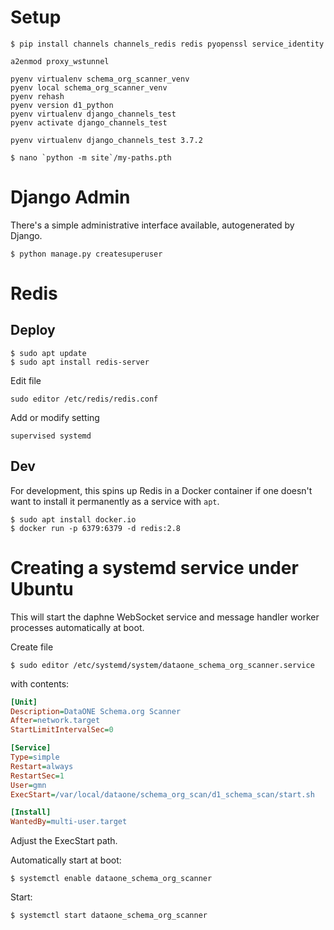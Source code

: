 # Setup

    $ pip install channels channels_redis redis pyopenssl service_identity
    
    a2enmod proxy_wstunnel
  
    pyenv virtualenv schema_org_scanner_venv
    pyenv local schema_org_scanner_venv
    pyenv rehash
    pyenv version d1_python
    pyenv virtualenv django_channels_test
    pyenv activate django_channels_test 
    
    pyenv virtualenv django_channels_test 3.7.2
    
    $ nano `python -m site`/my-paths.pth 
  
# Django Admin

There's a simple administrative interface available, autogenerated by Django. 
 
    $ python manage.py createsuperuser

# Redis

## Deploy

    $ sudo apt update
    $ sudo apt install redis-server

Edit file

    sudo editor /etc/redis/redis.conf

Add or modify setting

    supervised systemd

## Dev

For development, this spins up Redis in a Docker container if one doesn't want to install it permanently as a service with `apt`.

    $ sudo apt install docker.io
    $ docker run -p 6379:6379 -d redis:2.8

# Creating a systemd service under Ubuntu

This will start the daphne WebSocket service and message handler worker processes automatically at boot.  

Create file

    $ sudo editor /etc/systemd/system/dataone_schema_org_scanner.service

with contents:

```ini
[Unit]
Description=DataONE Schema.org Scanner
After=network.target
StartLimitIntervalSec=0

[Service]
Type=simple
Restart=always
RestartSec=1
User=gmn
ExecStart=/var/local/dataone/schema_org_scan/d1_schema_scan/start.sh

[Install]
WantedBy=multi-user.target
```

Adjust the ExecStart path.

Automatically start at boot:

    $ systemctl enable dataone_schema_org_scanner

Start:

    $ systemctl start dataone_schema_org_scanner
